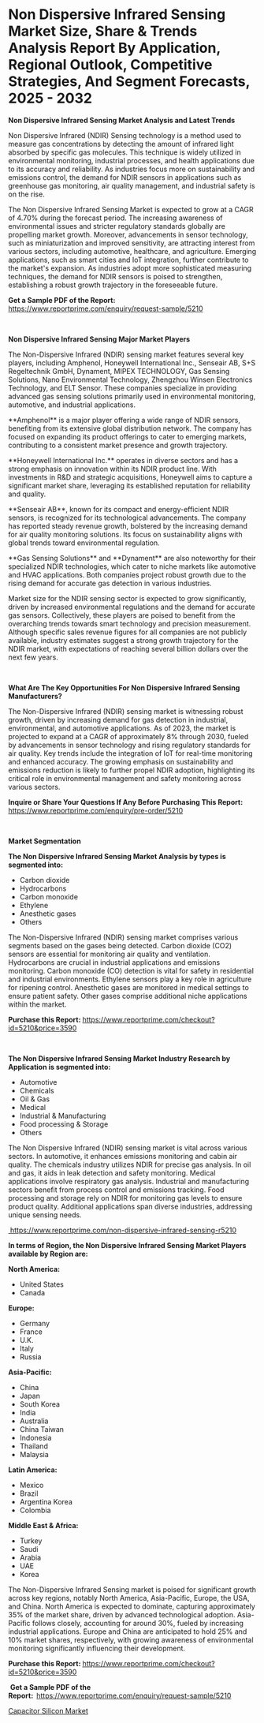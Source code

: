 <p><h1>Non Dispersive Infrared Sensing Market Size, Share & Trends Analysis Report By Application, Regional Outlook, Competitive Strategies, And Segment Forecasts, 2025 - 2032</h1></p><p><strong>Non Dispersive Infrared Sensing Market Analysis and Latest Trends</strong></p>
<p><p>Non Dispersive Infrared (NDIR) Sensing technology is a method used to measure gas concentrations by detecting the amount of infrared light absorbed by specific gas molecules. This technique is widely utilized in environmental monitoring, industrial processes, and health applications due to its accuracy and reliability. As industries focus more on sustainability and emissions control, the demand for NDIR sensors in applications such as greenhouse gas monitoring, air quality management, and industrial safety is on the rise.</p><p>The Non Dispersive Infrared Sensing Market is expected to grow at a CAGR of 4.70% during the forecast period. The increasing awareness of environmental issues and stricter regulatory standards globally are propelling market growth. Moreover, advancements in sensor technology, such as miniaturization and improved sensitivity, are attracting interest from various sectors, including automotive, healthcare, and agriculture. Emerging applications, such as smart cities and IoT integration, further contribute to the market's expansion. As industries adopt more sophisticated measuring techniques, the demand for NDIR sensors is poised to strengthen, establishing a robust growth trajectory in the foreseeable future.</p></p>
<p><strong>Get a Sample PDF of the Report:&nbsp;</strong> <a href="https://www.reportprime.com/enquiry/request-sample/5210?utm_campaign=2532&utm_medium=2&utm_source=Github&utm_content=ia&utm_term=19032025&utm_id=non-dispersive-infrared-sensing">https://www.reportprime.com/enquiry/request-sample/5210</a></p>
<p>&nbsp;</p>
<p><strong>Non Dispersive Infrared Sensing Major Market Players</strong></p>
<p><p>The Non-Dispersive Infrared (NDIR) sensing market features several key players, including Amphenol, Honeywell International Inc., Senseair AB, S+S Regeltechnik GmbH, Dynament, MIPEX TECHNOLOGY, Gas Sensing Solutions, Nano Environmental Technology, Zhengzhou Winsen Electronics Technology, and ELT Sensor. These companies specialize in providing advanced gas sensing solutions primarily used in environmental monitoring, automotive, and industrial applications.</p><p>**Amphenol** is a major player offering a wide range of NDIR sensors, benefiting from its extensive global distribution network. The company has focused on expanding its product offerings to cater to emerging markets, contributing to a consistent market presence and growth trajectory.</p><p>**Honeywell International Inc.** operates in diverse sectors and has a strong emphasis on innovation within its NDIR product line. With investments in R&D and strategic acquisitions, Honeywell aims to capture a significant market share, leveraging its established reputation for reliability and quality.</p><p>**Senseair AB**, known for its compact and energy-efficient NDIR sensors, is recognized for its technological advancements. The company has reported steady revenue growth, bolstered by the increasing demand for air quality monitoring solutions. Its focus on sustainability aligns with global trends toward environmental regulation.</p><p>**Gas Sensing Solutions** and **Dynament** are also noteworthy for their specialized NDIR technologies, which cater to niche markets like automotive and HVAC applications. Both companies project robust growth due to the rising demand for accurate gas detection in various industries.</p><p>Market size for the NDIR sensing sector is expected to grow significantly, driven by increased environmental regulations and the demand for accurate gas sensors. Collectively, these players are poised to benefit from the overarching trends towards smart technology and precision measurement. Although specific sales revenue figures for all companies are not publicly available, industry estimates suggest a strong growth trajectory for the NDIR market, with expectations of reaching several billion dollars over the next few years.</p></p>
<p>&nbsp;</p>
<p><strong>What Are The Key Opportunities For Non Dispersive Infrared Sensing Manufacturers?</strong></p>
<p><p>The Non-Dispersive Infrared (NDIR) sensing market is witnessing robust growth, driven by increasing demand for gas detection in industrial, environmental, and automotive applications. As of 2023, the market is projected to expand at a CAGR of approximately 8% through 2030, fueled by advancements in sensor technology and rising regulatory standards for air quality. Key trends include the integration of IoT for real-time monitoring and enhanced accuracy. The growing emphasis on sustainability and emissions reduction is likely to further propel NDIR adoption, highlighting its critical role in environmental management and safety monitoring across various sectors.</p></p>
<p><strong>Inquire or Share Your Questions If Any Before Purchasing This Report:</strong> <a href="https://www.reportprime.com/enquiry/pre-order/5210?utm_campaign=2532&utm_medium=2&utm_source=Github&utm_content=ia&utm_term=19032025&utm_id=non-dispersive-infrared-sensing">https://www.reportprime.com/enquiry/pre-order/5210</a></p>
<p>&nbsp;</p>
<p><strong>Market Segmentation</strong></p>
<p><strong>The Non Dispersive Infrared Sensing Market Analysis by types is segmented into:</strong></p>
<p><ul><li>Carbon dioxide</li><li>Hydrocarbons</li><li>Carbon monoxide</li><li>Ethylene</li><li>Anesthetic gases</li><li>Others</li></ul></p>
<p><p>The Non-Dispersive Infrared (NDIR) sensing market comprises various segments based on the gases being detected. Carbon dioxide (CO2) sensors are essential for monitoring air quality and ventilation. Hydrocarbons are crucial in industrial applications and emissions monitoring. Carbon monoxide (CO) detection is vital for safety in residential and industrial environments. Ethylene sensors play a key role in agriculture for ripening control. Anesthetic gases are monitored in medical settings to ensure patient safety. Other gases comprise additional niche applications within the market.</p></p>
<p><strong>Purchase this Report:&nbsp;</strong><a href="https://www.reportprime.com/checkout?id=5210&price=3590&utm_campaign=2532&utm_medium=2&utm_source=Github&utm_content=ia&utm_term=19032025&utm_id=non-dispersive-infrared-sensing">https://www.reportprime.com/checkout?id=5210&price=3590</a></p>
<p>&nbsp;</p>
<p><strong>The Non Dispersive Infrared Sensing Market Industry Research by Application is segmented into:</strong></p>
<p><ul><li>Automotive</li><li>Chemicals</li><li>Oil & Gas</li><li>Medical</li><li>Industrial & Manufacturing</li><li>Food processing & Storage</li><li>Others</li></ul></p>
<p><p>The Non Dispersive Infrared (NDIR) sensing market is vital across various sectors. In automotive, it enhances emissions monitoring and cabin air quality. The chemicals industry utilizes NDIR for precise gas analysis. In oil and gas, it aids in leak detection and safety monitoring. Medical applications involve respiratory gas analysis. Industrial and manufacturing sectors benefit from process control and emissions tracking. Food processing and storage rely on NDIR for monitoring gas levels to ensure product quality. Additional applications span diverse industries, addressing unique sensing needs.</p></p>
<p><a href="https://www.reportprime.com/non-dispersive-infrared-sensing-r5210?utm_campaign=2532&utm_medium=2&utm_source=Github&utm_content=ia&utm_term=19032025&utm_id=non-dispersive-infrared-sensing">&nbsp;https://www.reportprime.com/non-dispersive-infrared-sensing-r5210</a></p>
<p><strong>In terms of Region, the Non Dispersive Infrared Sensing Market Players available by Region are:</strong></p>
<p>
    <p> <strong> North America: </strong>
        <ul>
            <li>United States</li>
            <li>Canada</li>
        </ul>
        </p> 
    <p> <strong> Europe: </strong>
        <ul>
            <li>Germany</li>
            <li>France</li>
            <li>U.K.</li>
            <li>Italy</li>
            <li>Russia</li>
        </ul>
        </p> 
    <p> <strong> Asia-Pacific: </strong>
        <ul>
            <li>China</li>
            <li>Japan</li>
            <li>South Korea</li>
            <li>India</li>
            <li>Australia</li>
            <li>China Taiwan</li>
            <li>Indonesia</li>
            <li>Thailand</li>
            <li>Malaysia</li>
        </ul>
        </p> 
    <p> <strong> Latin America: </strong>
        <ul>
            <li>Mexico</li>
            <li>Brazil</li>
            <li>Argentina Korea</li>
            <li>Colombia</li>
        </ul>
        </p> 
    <p> <strong> Middle East & Africa: </strong>
        <ul>
            <li>Turkey</li>
            <li>Saudi</li>
            <li>Arabia</li>
            <li>UAE</li>
            <li>Korea</li>
        </ul>
    </p>
    </p>
<p><p>The Non-Dispersive Infrared Sensing market is poised for significant growth across key regions, notably North America, Asia-Pacific, Europe, the USA, and China. North America is expected to dominate, capturing approximately 35% of the market share, driven by advanced technological adoption. Asia-Pacific follows closely, accounting for around 30%, fueled by increasing industrial applications. Europe and China are anticipated to hold 25% and 10% market shares, respectively, with growing awareness of environmental monitoring significantly influencing their development.</p></p>
<p><strong>Purchase this Report: </strong><a href="https://www.reportprime.com/checkout?id=5210&price=3590&utm_campaign=2532&utm_medium=2&utm_source=Github&utm_content=ia&utm_term=19032025&utm_id=non-dispersive-infrared-sensing">https://www.reportprime.com/checkout?id=5210&price=3590</a></p>
<p>&nbsp;<strong>Get a Sample PDF of the Report:&nbsp;&nbsp;</strong><a href="https://www.reportprime.com/enquiry/request-sample/5210?utm_campaign=2532&utm_medium=2&utm_source=Github&utm_content=ia&utm_term=19032025&utm_id=non-dispersive-infrared-sensing">https://www.reportprime.com/enquiry/request-sample/5210</a></p>
<p><strong></strong></p>
<p><p><a href="https://github.com/kathiestrine5ty/Market-Research-Report-List-1/blob/main/capacitor-silicon-market.md?utm_campaign=2532&utm_medium=2&utm_source=Github&utm_content=ia&utm_term=19032025&utm_id=non-dispersive-infrared-sensing">Capacitor Silicon Market</a></p></p>